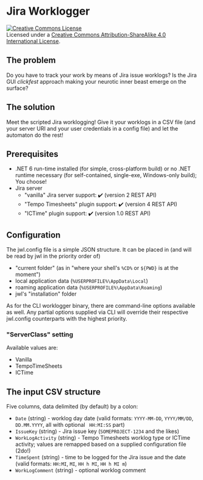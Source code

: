 # Jira Worklogger

<a rel="license" href="http://creativecommons.org/licenses/by-sa/4.0/"><img alt="Creative Commons License" style="border-width:0" src="https://i.creativecommons.org/l/by-sa/4.0/88x31.png" /></a><br />Licensed under a <a rel="license" href="http://creativecommons.org/licenses/by-sa/4.0/">Creative Commons Attribution-ShareAlike 4.0 International License</a>.

## The problem

Do you have to track your work by means of Jira issue worklogs? Is the Jira GUI _clickfest_ approach making your neurotic inner beast emerge on the surface?

## The solution

Meet the scripted Jira worklogging! Give it your worklogs in a CSV file (and your server URI and your user credentials in a config file) and let the automaton do the rest!

## Prerequisites

- .NET 6 run-time installed (for simple, cross-platform build) or no .NET runtime necessary (for self-contained, single-exe, Windows-only build); You choose!
- Jira server
  - "vanilla" Jira server support: ✔️ (version 2 REST API)
  - "Tempo Timesheets" plugin support: ✔️ (version 4 REST API)
  - "ICTime" plugin support: ✔️ (version 1.0 REST API)

## Configuration

The jwl.config file is a simple JSON structure. It can be placed in (and will be read by jwl in the priority order of)
- "current folder" (as in "where your shell's <code>%CD%</code> or <code>${PWD}</code> is at the moment")
- local application data (<code>%USERPROFILE%\AppData\Local</code>)
- roaming application data (<code>%USERPROFILE%\AppData\Roaming</code>)
- jwl's "installation" folder

As for the CLI worklogger binary, there are command-line options available as well. Any partial options supplied via CLI will override their respective jwl.config counterparts with the highest priority.

### "ServerClass" setting

Available values are:
- Vanilla
- TempoTimeSheets
- ICTime

## The input CSV structure

Five columns, data delimited (by default) by a colon:
 - <code>Date</code> (string) - worklog day date (valid formats: <code>YYYY-MM-DD</code>, <code>YYYY/MM/DD</code>, <code>DD.MM.YYYY</code>, all with optional <code> HH:MI:SS</code> part)
 - <code>IssueKey</code> (string) - Jira issue key (<code>SOMEPROJECT-1234</code> and the likes)
 - <code>WorkLogActivity</code> (string) - Tempo Timesheets worklog type or ICTime activity; values are remapped based on a supplied configuration file (2do!)
 - <code>TimeSpent</code> (string) - time to be logged for the Jira issue and the date (valid formats: <code>HH:MI</code>, <code>MI</code>, <code>HH h MI</code>, <code>HH h MI m</code>)
 - <code>WorkLogComment</code> (string) - optional worklog comment

